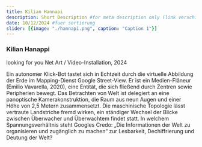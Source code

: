 ```yaml
---
title: Kilian Hannapi 
description: Short Description #for meta description only (link verschicken etc. nicht auf der seite zu sehen)
date: 10/12/2024 #fuer sortierung
slider: [{image: "./hannapi.png", caption: "Caption 1"}]
---
```



### Kilian Hanappi
looking for you
Net Art / Video-Installation, 2024

Ein autonomer Klick-Bot tastet sich in Echtzeit durch die virtuelle Abbildung der Erde im Mapping-Dienst Google Street-View. Er ist ein Medien-Flâneur (Emilio Vavarella, 2020), eine Entität, die sich fließend durch Zentren sowie Peripherien bewegt. Das Betrachten von Welt ist delegiert an eine panoptische Kamerakonstruktion, die Raum aus neun Augen und einer Höhe von 2,5 Metern zusammensetzt. Die maschinische Topologie lässt vertraute Landstriche fremd wirken, ein ständiger Wechsel der Blicke zwischen Überwacher und Überwachtem findet statt. In welchem Spannungsverhältnis steht Googles Credo: „Die Informationen der Welt zu organisieren und zugänglich zu machen“ zur Lesbarkeit, Dechiffrierung und Deutung der Welt?
 